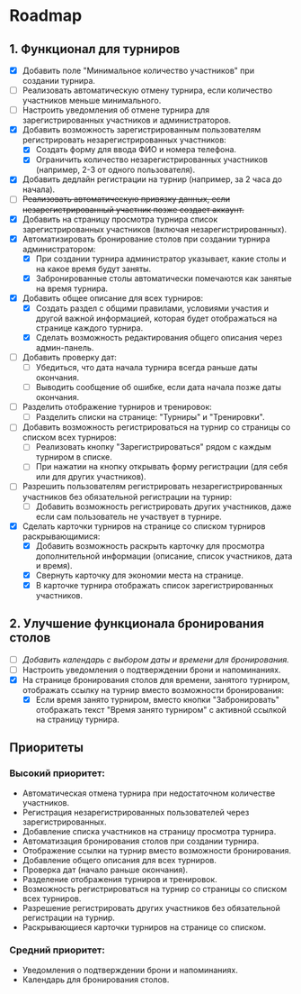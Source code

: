 # Roadmap

## 1. Функционал для турниров
- [x] Добавить поле "Минимальное количество участников" при создании турнира.
- [ ] Реализовать автоматическую отмену турнира, если количество участников меньше минимального.
- [ ] Настроить уведомления об отмене турнира для зарегистрированных участников и администраторов.
- [x] Добавить возможность зарегистрированным пользователям регистрировать незарегистрированных участников:
  - [x] Создать форму для ввода ФИО и номера телефона.
  - [x] Ограничить количество незарегистрированных участников (например, 2-3 от одного пользователя).
- [x] Добавить дедлайн регистрации на турнир (например, за 2 часа до начала).
- [ ] ~~Реализовать автоматическую привязку данных, если незарегистрированный участник позже создает аккаунт.~~
- [x] Добавить на страницу просмотра турнира список зарегистрированных участников (включая незарегистрированных).
- [x] Автоматизировать бронирование столов при создании турнира администратором:
  - [x] При создании турнира администратор указывает, какие столы и на какое время будут заняты.
  - [x] Забронированные столы автоматически помечаются как занятые на время турнира.
- [x] Добавить общее описание для всех турниров:
  - [x] Создать раздел с общими правилами, условиями участия и другой важной информацией, которая будет отображаться на странице каждого турнира.
  - [x] Сделать возможность редактирования общего описания через админ-панель.
- [ ] Добавить проверку дат:
  - [ ] Убедиться, что дата начала турнира всегда раньше даты окончания.
  - [ ] Выводить сообщение об ошибке, если дата начала позже даты окончания.
- [ ] Разделить отображение турниров и тренировок:
  - [ ] Разделить списки на странице: "Турниры" и "Тренировки".
- [ ] Добавить возможность регистрироваться на турнир со страницы со списком всех турниров:
  - [ ] Реализовать кнопку "Зарегистрироваться" рядом с каждым турниром в списке.
  - [ ] При нажатии на кнопку открывать форму регистрации (для себя или для других участников).
- [ ] Разрешить пользователям регистрировать незарегистрированных участников без обязательной регистрации на турнир:
  - [ ] Добавить возможность регистрировать других участников, даже если сам пользователь не участвует в турнире.
- [x] Сделать карточки турниров на странице со списком турниров раскрывающимися:
  - [x] Добавить возможность раскрыть карточку для просмотра дополнительной информации (описание, список участников, дата и время).
  - [x] Свернуть карточку для экономии места на странице.
  - [x] В карточке турнира отображать список зарегистрированных участников.

## 2. Улучшение функционала бронирования столов
- [ ] _Добавить календарь с выбором даты и времени для бронирования._
- [ ] Настроить уведомления о подтверждении брони и напоминаниях.
- [x] На странице бронирования столов для времени, занятого турниром, отображать ссылку на турнир вместо возможности бронирования:
  - [x] Если время занято турниром, вместо кнопки "Забронировать" отображать текст "Время занято турниром" с активной ссылкой на страницу турнира.

## Приоритеты
### Высокий приоритет:
- Автоматическая отмена турнира при недостаточном количестве участников.
- Регистрация незарегистрированных пользователей через зарегистрированных.
- Добавление списка участников на страницу просмотра турнира.
- Автоматизация бронирования столов при создании турнира.
- Отображение ссылки на турнир вместо возможности бронирования.
- Добавление общего описания для всех турниров.
- Проверка дат (начало раньше окончания).
- Разделение отображения турниров и тренировок.
- Возможность регистрироваться на турнир со страницы со списком всех турниров.
- Разрешение регистрировать других участников без обязательной регистрации на турнир.
- Раскрывающиеся карточки турниров на странице со списком.

### Средний приоритет:
- Уведомления о подтверждении брони и напоминаниях.
- Календарь для бронирования столов.
